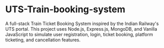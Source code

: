# UTS-Train-booking-system
A full-stack Train Ticket Booking System inspired by the Indian Railway's UTS portal. This project uses Node.js, Express.js, MongoDB, and Vanilla JavaScript to simulate user registration, login, ticket booking, platform ticketing, and cancellation features.
